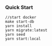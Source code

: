 ### Quick Start
	//start docker
    make start-db
    yarn install
    yarn migrate:latest
    yarn seed
    yarn start:local
